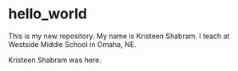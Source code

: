 # hello_world
This is my new repository.
My name is Kristeen Shabram. I teach at Westside Middle School in Omaha, NE.

Kristeen Shabram was here.